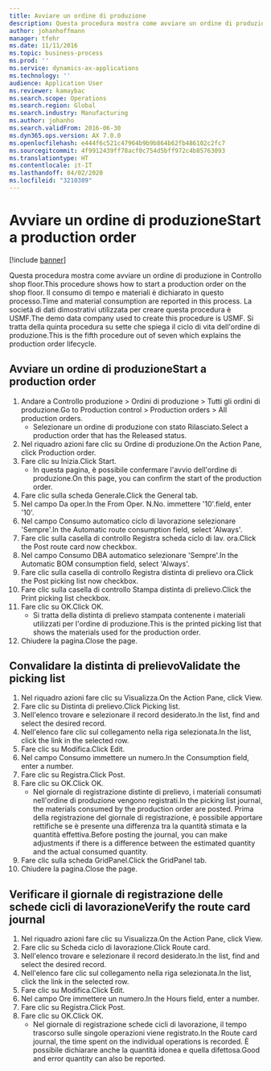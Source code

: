 ```yaml
---
title: Avviare un ordine di produzione
description: Questa procedura mostra come avviare un ordine di produzione in Controllo shop floor.
author: johanhoffmann
manager: tfehr
ms.date: 11/11/2016
ms.topic: business-process
ms.prod: ''
ms.service: dynamics-ax-applications
ms.technology: ''
audience: Application User
ms.reviewer: kamaybac
ms.search.scope: Operations
ms.search.region: Global
ms.search.industry: Manufacturing
ms.author: johanho
ms.search.validFrom: 2016-06-30
ms.dyn365.ops.version: AX 7.0.0
ms.openlocfilehash: e444f6c521c47964b9b9b864b62fb486102c2fc7
ms.sourcegitcommit: 4f9912439ff78acf0c754d5bff972c4b85763093
ms.translationtype: HT
ms.contentlocale: it-IT
ms.lasthandoff: 04/02/2020
ms.locfileid: "3210389"
---
```

# <a name="start-a-production-order"></a><span data-ttu-id="591f4-103">Avviare un ordine di produzione</span><span class="sxs-lookup"><span data-stu-id="591f4-103">Start a production order</span></span>

[!include [banner](../../includes/banner.md)]

<span data-ttu-id="591f4-104">Questa procedura mostra come avviare un ordine di produzione in Controllo shop floor.</span><span class="sxs-lookup"><span data-stu-id="591f4-104">This procedure shows how to start a production order on the shop floor.</span></span> <span data-ttu-id="591f4-105">Il consumo di tempo e materiali è dichiarato in questo processo.</span><span class="sxs-lookup"><span data-stu-id="591f4-105">Time and material consumption are reported in this process.</span></span> <span data-ttu-id="591f4-106">La società di dati dimostrativi utilizzata per creare questa procedura è USMF.</span><span class="sxs-lookup"><span data-stu-id="591f4-106">The demo data company used to create this procedure is USMF.</span></span> <span data-ttu-id="591f4-107">Si tratta della quinta procedura su sette che spiega il ciclo di vita dell'ordine di produzione.</span><span class="sxs-lookup"><span data-stu-id="591f4-107">This is the fifth procedure out of seven which explains the production order lifecycle.</span></span>


## <a name="start-a-production-order"></a><span data-ttu-id="591f4-108">Avviare un ordine di produzione</span><span class="sxs-lookup"><span data-stu-id="591f4-108">Start a production order</span></span>
1. <span data-ttu-id="591f4-109">Andare a Controllo produzione > Ordini di produzione > Tutti gli ordini di produzione.</span><span class="sxs-lookup"><span data-stu-id="591f4-109">Go to Production control > Production orders > All production orders.</span></span>
    * <span data-ttu-id="591f4-110">Selezionare un ordine di produzione con stato Rilasciato.</span><span class="sxs-lookup"><span data-stu-id="591f4-110">Select a production order that has the Released status.</span></span>  
2. <span data-ttu-id="591f4-111">Nel riquadro azioni fare clic su Ordine di produzione.</span><span class="sxs-lookup"><span data-stu-id="591f4-111">On the Action Pane, click Production order.</span></span>
3. <span data-ttu-id="591f4-112">Fare clic su Inizia.</span><span class="sxs-lookup"><span data-stu-id="591f4-112">Click Start.</span></span>
    * <span data-ttu-id="591f4-113">In questa pagina, è possibile confermare l'avvio dell'ordine di produzione.</span><span class="sxs-lookup"><span data-stu-id="591f4-113">On this page, you can confirm the start of the production order.</span></span>  
4. <span data-ttu-id="591f4-114">Fare clic sulla scheda Generale.</span><span class="sxs-lookup"><span data-stu-id="591f4-114">Click the General tab.</span></span>
5. <span data-ttu-id="591f4-115">Nel campo Da oper.</span><span class="sxs-lookup"><span data-stu-id="591f4-115">In the From Oper.</span></span> <span data-ttu-id="591f4-116">N.</span><span class="sxs-lookup"><span data-stu-id="591f4-116">No.</span></span> <span data-ttu-id="591f4-117">immettere '10'.</span><span class="sxs-lookup"><span data-stu-id="591f4-117">field, enter '10'.</span></span>
6. <span data-ttu-id="591f4-118">Nel campo Consumo automatico ciclo di lavorazione selezionare 'Sempre'.</span><span class="sxs-lookup"><span data-stu-id="591f4-118">In the Automatic route consumption field, select 'Always'.</span></span>
7. <span data-ttu-id="591f4-119">Fare clic sulla casella di controllo Registra scheda ciclo di lav. ora.</span><span class="sxs-lookup"><span data-stu-id="591f4-119">Click the Post route card now checkbox.</span></span>
8. <span data-ttu-id="591f4-120">Nel campo Consumo DBA automatico selezionare 'Sempre'.</span><span class="sxs-lookup"><span data-stu-id="591f4-120">In the Automatic BOM consumption field, select 'Always'.</span></span>
9. <span data-ttu-id="591f4-121">Fare clic sulla casella di controllo Registra distinta di prelievo ora.</span><span class="sxs-lookup"><span data-stu-id="591f4-121">Click the Post picking list now checkbox.</span></span>
10. <span data-ttu-id="591f4-122">Fare clic sulla casella di controllo Stampa distinta di prelievo.</span><span class="sxs-lookup"><span data-stu-id="591f4-122">Click the Print picking list checkbox.</span></span>
11. <span data-ttu-id="591f4-123">Fare clic su OK.</span><span class="sxs-lookup"><span data-stu-id="591f4-123">Click OK.</span></span>
    * <span data-ttu-id="591f4-124">Si tratta della distinta di prelievo stampata contenente i materiali utilizzati per l'ordine di produzione.</span><span class="sxs-lookup"><span data-stu-id="591f4-124">This is the printed picking list that shows the materials used for the production order.</span></span>  
12. <span data-ttu-id="591f4-125">Chiudere la pagina.</span><span class="sxs-lookup"><span data-stu-id="591f4-125">Close the page.</span></span>

## <a name="validate-the-picking-list"></a><span data-ttu-id="591f4-126">Convalidare la distinta di prelievo</span><span class="sxs-lookup"><span data-stu-id="591f4-126">Validate the picking list</span></span>
1. <span data-ttu-id="591f4-127">Nel riquadro azioni fare clic su Visualizza.</span><span class="sxs-lookup"><span data-stu-id="591f4-127">On the Action Pane, click View.</span></span>
2. <span data-ttu-id="591f4-128">Fare clic su Distinta di prelievo.</span><span class="sxs-lookup"><span data-stu-id="591f4-128">Click Picking list.</span></span>
3. <span data-ttu-id="591f4-129">Nell'elenco trovare e selezionare il record desiderato.</span><span class="sxs-lookup"><span data-stu-id="591f4-129">In the list, find and select the desired record.</span></span>
4. <span data-ttu-id="591f4-130">Nell'elenco fare clic sul collegamento nella riga selezionata.</span><span class="sxs-lookup"><span data-stu-id="591f4-130">In the list, click the link in the selected row.</span></span>
5. <span data-ttu-id="591f4-131">Fare clic su Modifica.</span><span class="sxs-lookup"><span data-stu-id="591f4-131">Click Edit.</span></span>
6. <span data-ttu-id="591f4-132">Nel campo Consumo immettere un numero.</span><span class="sxs-lookup"><span data-stu-id="591f4-132">In the Consumption field, enter a number.</span></span>
7. <span data-ttu-id="591f4-133">Fare clic su Registra.</span><span class="sxs-lookup"><span data-stu-id="591f4-133">Click Post.</span></span>
8. <span data-ttu-id="591f4-134">Fare clic su OK.</span><span class="sxs-lookup"><span data-stu-id="591f4-134">Click OK.</span></span>
    * <span data-ttu-id="591f4-135">Nel giornale di registrazione distinte di prelievo, i materiali consumati nell'ordine di produzione vengono registrati.</span><span class="sxs-lookup"><span data-stu-id="591f4-135">In the picking list journal, the materials consumed by the production order are posted.</span></span> <span data-ttu-id="591f4-136">Prima della registrazione del giornale di registrazione, è possibile apportare rettifiche se è presente una differenza tra la quantità stimata e la quantità effettiva.</span><span class="sxs-lookup"><span data-stu-id="591f4-136">Before posting the journal, you can make adjustments if there is a difference between the estimated quantity and the actual consumed quantity.</span></span>  
9. <span data-ttu-id="591f4-137">Fare clic sulla scheda GridPanel.</span><span class="sxs-lookup"><span data-stu-id="591f4-137">Click the GridPanel tab.</span></span>
10. <span data-ttu-id="591f4-138">Chiudere la pagina.</span><span class="sxs-lookup"><span data-stu-id="591f4-138">Close the page.</span></span>

## <a name="verify-the-route-card-journal"></a><span data-ttu-id="591f4-139">Verificare il giornale di registrazione delle schede cicli di lavorazione</span><span class="sxs-lookup"><span data-stu-id="591f4-139">Verify the route card journal</span></span>
1. <span data-ttu-id="591f4-140">Nel riquadro azioni fare clic su Visualizza.</span><span class="sxs-lookup"><span data-stu-id="591f4-140">On the Action Pane, click View.</span></span>
2. <span data-ttu-id="591f4-141">Fare clic su Scheda ciclo di lavorazione.</span><span class="sxs-lookup"><span data-stu-id="591f4-141">Click Route card.</span></span>
3. <span data-ttu-id="591f4-142">Nell'elenco trovare e selezionare il record desiderato.</span><span class="sxs-lookup"><span data-stu-id="591f4-142">In the list, find and select the desired record.</span></span>
4. <span data-ttu-id="591f4-143">Nell'elenco fare clic sul collegamento nella riga selezionata.</span><span class="sxs-lookup"><span data-stu-id="591f4-143">In the list, click the link in the selected row.</span></span>
5. <span data-ttu-id="591f4-144">Fare clic su Modifica.</span><span class="sxs-lookup"><span data-stu-id="591f4-144">Click Edit.</span></span>
6. <span data-ttu-id="591f4-145">Nel campo Ore immettere un numero.</span><span class="sxs-lookup"><span data-stu-id="591f4-145">In the Hours field, enter a number.</span></span>
7. <span data-ttu-id="591f4-146">Fare clic su Registra.</span><span class="sxs-lookup"><span data-stu-id="591f4-146">Click Post.</span></span>
8. <span data-ttu-id="591f4-147">Fare clic su OK.</span><span class="sxs-lookup"><span data-stu-id="591f4-147">Click OK.</span></span>
    * <span data-ttu-id="591f4-148">Nel giornale di registrazione schede cicli di lavorazione, il tempo trascorso sulle singole operazioni viene registrato.</span><span class="sxs-lookup"><span data-stu-id="591f4-148">In the Route card journal, the time spent on the individual operations is recorded.</span></span> <span data-ttu-id="591f4-149">È possibile dichiarare anche la quantità idonea e quella difettosa.</span><span class="sxs-lookup"><span data-stu-id="591f4-149">Good and error quantity can also be reported.</span></span>  
